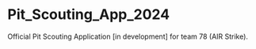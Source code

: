 # Pit_Scouting_App_2024
 Official Pit Scouting Application [in development] for team 78 (AIR Strike).
